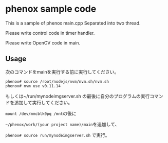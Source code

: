 # phenox sample code
This is a sample of phenox main.cpp
Separated into two thread.

Please write control code in timer handler.

Please write OpenCV code in main.

## Usage
次のコマンドをmainを実行する前に実行してください。
```
phenox# source /root/nodejs/nvm/nvm.sh/nvm.sh
phenox# nvm use v0.11.14
```

もしくは~/run/mynodeimgserver.sh
の最後に自分のプログラムの実行コマンドを追加して実行してください。

`mount /dev/mmcblk0pq /mnt`の後に

`~/phenox/work/(your project name)/main`を追加して、

`phenox# source run/mynodeimgserver.sh`
で実行。
